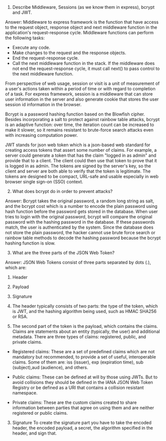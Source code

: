 <!-- Answers to the Short Answer Essay Questions go here -->

1. Describe Middleware, Sessions (as we know them in express), bcrypt and JWT.

Answer: Middleware to express framework is the function that have access to the request object, response object and next middleware function in the application's request-response cycle. Middleware functions can perform the following tasks:
  * Execute any code.
  * Make changes to the request and the response objects.
  * End the request-response cycle.
  * Call the next middleware function in the stack.
If the middleware does not end the request-response cycle, it must call next() to pass control to the next middleware function.

From perspective of web usage, session or visit is a unit of measurement of a user's actions taken within a period of time or with regard to completion of a task. For express framework, session is a middleware that can store user information in the server and also generate cookie that stores the user session id information in the browser.

Bcrypt is a password hashing function based on the Blowfish cipher. Besides incorporating a salt to protect against rainbow table attacks, bcrypt is an adaptive function: over time, the iteration count can be increased to make it slower, so it remains resistant to brute-force search attacks even with increasing computation power.

JWT stands for json web token which is a json-based web standard for creating access tokens that assert some number of claims. For example, a server could generate a token that has the claim "logged in as admin" and provide that to a client. The client could then use that token to prove that it is logged in as admin. The tokens are signed by the server's key, so the client and server are both able to verify that the token is legitimate. The tokens are designed to be compact, URL-safe and usable especially in web browser single sign-on (SSO) context.

2. What does bcrypt do in order to prevent attacks?

Answer: Bcrypt takes the original password, a random long string as salt, and the bcrypt cost which is a number to encode the plain password using hash function before the password gets stored in the database. When user tries to login with the original password, bcrypt will compare the original password with the hashing password in the database. If these passwords match, the user is authenticated by the system. Since the database does not store the plain password, the hacker cannot use brute force search or rainbow table methods to decode the hashing password because the bcrypt hashing function is slow.

3. What are the three parts of the JSON Web Token?

Answer: JSON Web Tokens consist of three parts separated by dots (.), which are:
  1. Header
  2. Payload
  3. Signature

  1. The header typically consists of two parts: the type of the token, which is JWT, and the hashing algorithm being used, such as HMAC SHA256 or RSA.

  2. The second part of the token is the payload, which contains the claims. Claims are statements about an entity (typically, the user) and additional metadata. There are three types of claims: registered, public, and private claims.

  * Registered claims: These are a set of predefined claims which are not mandatory but recommended, to  provide a set of useful, interoperable claims. Some of them are: iss (issuer), exp (expiration time), sub (subject),aud (audience), and others.

  * Public claims: These can be defined at will by those using JWTs. But to avoid collisions they should be defined in the IANA JSON Web Token Registry or be defined as a URI that contains a collision resistant namespace.

  * Private claims: These are the custom claims created to share information between parties that agree on using them and are neither registered or public claims.

  3. Signature
  To create the signature part you have to take the encoded header, the encoded payload, a secret, the algorithm specified in the header, and sign that.
